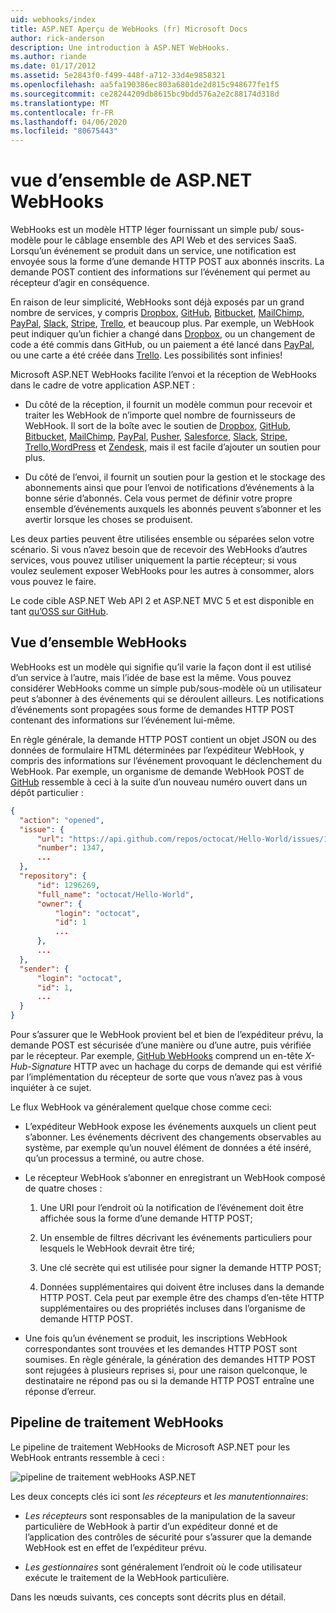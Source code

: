 ```yaml
---
uid: webhooks/index
title: ASP.NET Aperçu de WebHooks (fr) Microsoft Docs
author: rick-anderson
description: Une introduction à ASP.NET WebHooks.
ms.author: riande
ms.date: 01/17/2012
ms.assetid: 5e2843f0-f499-448f-a712-33d4e9858321
ms.openlocfilehash: aa5fa190386ec803a6801de2d815c948677fe1f5
ms.sourcegitcommit: ce28244209db8615bc9bdd576a2e2c88174d318d
ms.translationtype: MT
ms.contentlocale: fr-FR
ms.lasthandoff: 04/06/2020
ms.locfileid: "80675443"
---
```

# <a name="aspnet-webhooks-overview"></a>vue d’ensemble de ASP.NET WebHooks

WebHooks est un modèle HTTP léger fournissant un simple pub/ sous-modèle pour le câblage ensemble des API Web et des services SaaS. Lorsqu’un événement se produit dans un service, une notification est envoyée sous la forme d’une demande HTTP POST aux abonnés inscrits. La demande POST contient des informations sur l’événement qui permet au récepteur d’agir en conséquence.

En raison de leur simplicité, WebHooks sont déjà exposés par un grand nombre de services, y compris [Dropbox](http://dropbox.com/), [GitHub](https://www.github.com/), [Bitbucket](https://bitbucket.org/), [MailChimp](http://www.mailchimp.com/), [PayPal](http://www.paypal.com/), [Slack](http://www.slack.com), [Stripe](http://www.stripe.com), [Trello](http://www.trello.com/), et beaucoup plus. Par exemple, un WebHook peut indiquer qu’un fichier a changé dans [Dropbox](http://dropbox.com/), ou un changement de code a été commis dans GitHub, ou un paiement a été lancé dans [PayPal](http://www.paypal.com/), ou une carte a été créée dans [Trello](http://www.trello.com/). Les possibilités sont infinies!

Microsoft ASP.NET WebHooks facilite l’envoi et la réception de WebHooks dans le cadre de votre application ASP.NET :

* Du côté de la réception, il fournit un modèle commun pour recevoir et traiter les WebHook de n’importe quel nombre de fournisseurs de WebHook. Il sort de la boîte avec le soutien de [Dropbox](http://dropbox.com/), [GitHub](https://www.github.com/), [Bitbucket](https://bitbucket.org/), [MailChimp](http://www.mailchimp.com/), [PayPal](http://www.paypal.com/), [Pusher](http://www.pusher.com), [Salesforce](http://www.salesforce.com), [Slack](http://www.slack.com), [Stripe](http://www.stripe.com), [Trello](http://www.trello.com/),[WordPress](http://www.wordpress.com) et [Zendesk,](https://www.zendesk.com/) mais il est facile d’ajouter un soutien pour plus.

* Du côté de l’envoi, il fournit un soutien pour la gestion et le stockage des abonnements ainsi que pour l’envoi de notifications d’événements à la bonne série d’abonnés. Cela vous permet de définir votre propre ensemble d’événements auxquels les abonnés peuvent s’abonner et les avertir lorsque les choses se produisent.

Les deux parties peuvent être utilisées ensemble ou séparées selon votre scénario. Si vous n’avez besoin que de recevoir des WebHooks d’autres services, vous pouvez utiliser uniquement la partie récepteur; si vous voulez seulement exposer WebHooks pour les autres à consommer, alors vous pouvez le faire.

Le code cible ASP.NET Web API 2 et ASP.NET MVC 5 et est disponible en tant [qu’OSS sur GitHub](https://github.com/aspnet/WebHooks).

## <a name="webhooks-overview"></a>Vue d’ensemble WebHooks

WebHooks est un modèle qui signifie qu’il varie la façon dont il est utilisé d’un service à l’autre, mais l’idée de base est la même. Vous pouvez considérer WebHooks comme un simple pub/sous-modèle où un utilisateur peut s’abonner à des événements qui se déroulent ailleurs. Les notifications d’événements sont propagées sous forme de demandes HTTP POST contenant des informations sur l’événement lui-même.

En règle générale, la demande HTTP POST contient un objet JSON ou des données de formulaire HTML déterminées par l’expéditeur WebHook, y compris des informations sur l’événement provoquant le déclenchement du WebHook. Par exemple, un organisme de demande WebHook POST de [GitHub](https://www.github.com/) ressemble à ceci à la suite d’un nouveau numéro ouvert dans un dépôt particulier :

```json
{
  "action": "opened",
  "issue": {
      "url": "https://api.github.com/repos/octocat/Hello-World/issues/1347",
      "number": 1347,
      ...
  },
  "repository": {
      "id": 1296269,
      "full_name": "octocat/Hello-World",
      "owner": {
          "login": "octocat",
          "id": 1
          ...
      },
      ...
  },
  "sender": {
      "login": "octocat",
      "id": 1,
      ...
  }
}
```

Pour s’assurer que le WebHook provient bel et bien de l’expéditeur prévu, la demande POST est sécurisée d’une manière ou d’une autre, puis vérifiée par le récepteur. Par exemple, [GitHub WebHooks](https://developer.github.com/webhooks/) comprend un en-tête *X-Hub-Signature* HTTP avec un hachage du corps de demande qui est vérifié par l’implémentation du récepteur de sorte que vous n’avez pas à vous inquiéter à ce sujet.

Le flux WebHook va généralement quelque chose comme ceci:

* L’expéditeur WebHook expose les événements auxquels un client peut s’abonner. Les événements décrivent des changements observables au système, par exemple qu’un nouvel élément de données a été inséré, qu’un processus a terminé, ou autre chose.

* Le récepteur WebHook s’abonner en enregistrant un WebHook composé de quatre choses :

     1. Une URI pour l’endroit où la notification de l’événement doit être affichée sous la forme d’une demande HTTP POST;

     2. Un ensemble de filtres décrivant les événements particuliers pour lesquels le WebHook devrait être tiré;

     3. Une clé secrète qui est utilisée pour signer la demande HTTP POST;

     4. Données supplémentaires qui doivent être incluses dans la demande HTTP POST. Cela peut par exemple être des champs d’en-tête HTTP supplémentaires ou des propriétés incluses dans l’organisme de demande HTTP POST.

* Une fois qu’un événement se produit, les inscriptions WebHook correspondantes sont trouvées et les demandes HTTP POST sont soumises. En règle générale, la génération des demandes HTTP POST sont rejugées à plusieurs reprises si, pour une raison quelconque, le destinataire ne répond pas ou si la demande HTTP POST entraîne une réponse d’erreur.

## <a name="webhooks-processing-pipeline"></a>Pipeline de traitement WebHooks

Le pipeline de traitement WebHooks de Microsoft ASP.NET pour les WebHook entrants ressemble à ceci :

![pipeline de traitement webHooks ASP.NET](_static/WebHookReceivers.png)

Les deux concepts clés ici sont *les récepteurs* et *les manutentionnaires*:

* *Les récepteurs* sont responsables de la manipulation de la saveur particulière de WebHook à partir d’un expéditeur donné et de l’application des contrôles de sécurité pour s’assurer que la demande WebHook est en effet de l’expéditeur prévu.

* *Les gestionnaires* sont généralement l’endroit où le code utilisateur exécute le traitement de la WebHook particulière.

Dans les nœuds suivants, ces concepts sont décrits plus en détail.
